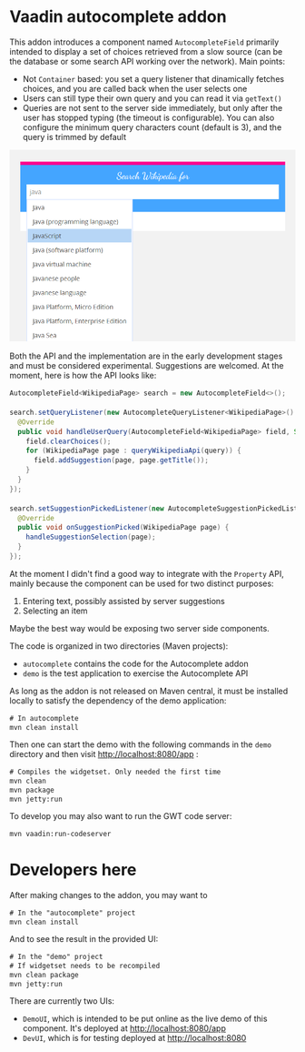 Vaadin autocomplete addon
=========================

This addon introduces a component named `AutocompleteField` primarily intended
to display a set of choices retrieved from a slow source (can be the database
or some search API working over the network). Main points:

 - Not `Container` based: you set a query listener that dinamically fetches
   choices, and you are called back when the user selects one
 - Users can still type their own query and you can read it via `getText()`
 - Queries are not sent to the server side immediately, but only after the user
   has stopped typing (the timeout is configurable). You can also configure the minimum
   query characters count (default is 3), and the query is trimmed by default

![Component screenshot](vaadin-autocomplete-screenshot.png)

Both the API and the implementation are in the early development stages and must
be considered experimental. Suggestions are welcomed. At the moment, here is how
the API looks like:

```java
AutocompleteField<WikipediaPage> search = new AutocompleteField<>();

search.setQueryListener(new AutocompleteQueryListener<WikipediaPage>() {
  @Override
  public void handleUserQuery(AutocompleteField<WikipediaPage> field, String query) {
    field.clearChoices();
    for (WikipediaPage page : queryWikipediaApi(query)) {
      field.addSuggestion(page, page.getTitle());
    }
  }
});

search.setSuggestionPickedListener(new AutocompleteSuggestionPickedListener<WikipediaPage>() {
  @Override
  public void onSuggestionPicked(WikipediaPage page) {
    handleSuggestionSelection(page);
  }
});
```
   
At the moment I didn't find a good way to integrate with the `Property` API, mainly
because the component can be used for two distinct purposes:

 1. Entering text, possibly assisted by server suggestions
 2. Selecting an item

Maybe the best way would be exposing two server side components.

The code is organized in two directories (Maven projects):

 - `autocomplete` contains the code for the Autocomplete addon
 - `demo` is the test application to exercise the Autocomplete API

As long as the addon is not released on Maven central, it must be installed locally
to satisfy the dependency of the demo application:

    # In autocomplete
    mvn clean install

Then one can start the demo with the following commands in the `demo`
directory and then visit [http://localhost:8080/app](http://localhost:8080/app) :

    # Compiles the widgetset. Only needed the first time
    mvn clean
    mvn package
    mvn jetty:run

To develop you may also want to run the GWT code server:

    mvn vaadin:run-codeserver


Developers here
===============

After making changes to the addon, you may want to

    # In the "autocomplete" project
    mvn clean install

And to see the result in the provided UI:

    # In the "demo" project
    # If widgetset needs to be recompiled
    mvn clean package 
    mvn jetty:run

There are currently two UIs:

  - `DemoUI`, which is intended to be put online as the live demo of this component.
    It's deployed at [http://localhost:8080/app](http://localhost:8080/app)
  - `DevUI`, which is for testing deployed at [http://localhost:8080](http://localhost:8080)

